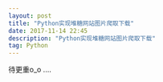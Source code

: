 ```yaml
---
layout: post
title: "Python实现堆糖网站图片爬取下载"
date: 2017-11-14 22:45
description: "Python实现堆糖网站图片爬取下载"
tag: Python
---
```


待更重o_o ....


```



```
